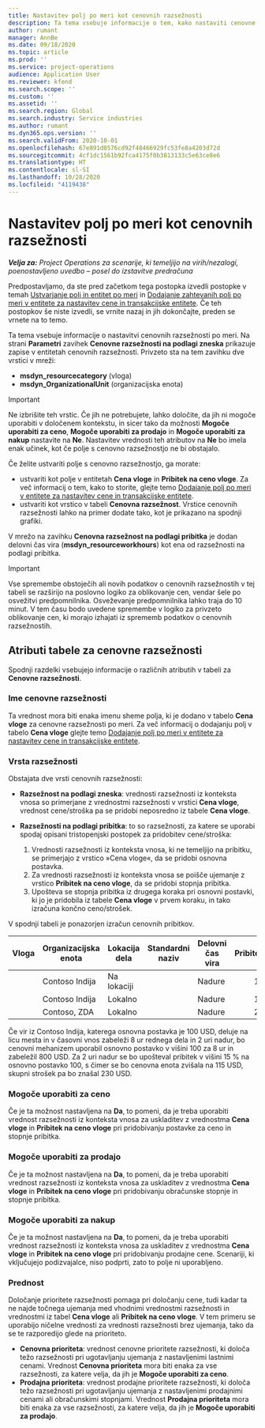 ```yaml
---
title: Nastavitev polj po meri kot cenovnih razsežnosti
description: Ta tema vsebuje informacije o tem, kako nastaviti cenovne razsežnosti z uporabo polj po meri.
author: rumant
manager: AnnBe
ms.date: 09/18/2020
ms.topic: article
ms.prod: ''
ms.service: project-operations
audience: Application User
ms.reviewer: kfend
ms.search.scope: ''
ms.custom: ''
ms.assetid: ''
ms.search.region: Global
ms.search.industry: Service industries
ms.author: rumant
ms.dyn365.ops.version: ''
ms.search.validFrom: 2020-10-01
ms.openlocfilehash: 67e891d8576cd92f48466929fc53fe8a4203d72d
ms.sourcegitcommit: 4cf1dc1561b92fca4175f0b3813133c5e63ce8e6
ms.translationtype: HT
ms.contentlocale: sl-SI
ms.lasthandoff: 10/28/2020
ms.locfileid: "4119438"
---
```

# <a name="set-up-custom-fields-as-pricing-dimensions"></a>Nastavitev polj po meri kot cenovnih razsežnosti

_**Velja za:** Project Operations za scenarije, ki temeljijo na virih/nezalogi, poenostavljeno uvedbo – posel do izstavitve predračuna_

Predpostavljamo, da ste pred začetkom tega postopka izvedli postopke v temah [Ustvarjanje polj in entitet po meri](create-custom-fields-entities-pricing-dimensions.md) in [Dodajanje zahtevanih polj po meri v entitete za nastavitev cene in transakcijske entitete](add-custom-fields-price-setup-transactional-entities.md). Če teh postopkov še niste izvedli, se vrnite nazaj in jih dokončajte, preden se vrnete na to temo. 

Ta tema vsebuje informacije o nastavitvi cenovnih razsežnosti po meri. Na strani **Parametri** zavihek **Cenovne razsežnosti na podlagi zneska** prikazuje zapise v entitetah cenovnih razsežnosti. Privzeto sta na tem zavihku dve vrstici v mreži:

- **msdyn_resourcecategory** (vloga)
- **msdyn_OrganizationalUnit** (organizacijska enota)

> [!IMPORTANT]
> Ne izbrišite teh vrstic. Če jih ne potrebujete, lahko določite, da jih ni mogoče uporabiti v določenem kontekstu, in sicer tako da možnosti **Mogoče uporabiti za ceno**, **Mogoče uporabiti za prodajo** in **Mogoče uporabiti za nakup** nastavite na **Ne**. Nastavitev vrednosti teh atributov na **Ne** bo imela enak učinek, kot če polje s cenovno razsežnostjo ne bi obstajalo.

Če želite ustvariti polje s cenovno razsežnostjo, ga morate:

- ustvariti kot polje v entitetah **Cena vloge** in **Pribitek na ceno vloge**. Za več informacij o tem, kako to storite, glejte temo [Dodajanje polj po meri v entitete za nastavitev cene in transakcijske entitete](add-custom-fields-price-setup-transactional-entities.md).
- ustvariti kot vrstico v tabeli **Cenovna razsežnost**. Vrstice cenovnih razsežnosti lahko na primer dodate tako, kot je prikazano na spodnji grafiki. 

V mrežo na zavihku **Cenovna razsežnost na podlagi pribitka** je dodan delovni čas vira (**msdyn_resourceworkhours**) kot ena od razsežnosti na podlagi pribitka.

> [!IMPORTANT]
> Vse spremembe obstoječih ali novih podatkov o cenovnih razsežnostih v tej tabeli se razširijo na poslovno logiko za oblikovanje cen, vendar šele po osvežitvi predpomnilnika. Osveževanje predpomnilnika lahko traja do 10 minut. V tem času bodo uvedene spremembe v logiko za privzeto oblikovanje cen, ki morajo izhajati iz sprememb podatkov o cenovnih razsežnostih.


## <a name="attributes-of-the-pricing-dimensions-table"></a>Atributi tabele za cenovne razsežnosti
Spodnji razdelki vsebujejo informacije o različnih atributih v tabeli za **Cenovne razsežnosti**.

### <a name="pricing-dimension-name"></a>Ime cenovne razsežnosti
Ta vrednost mora biti enaka imenu sheme polja, ki je dodano v tabelo **Cena vloge** za cenovne razsežnosti po meri. Za več informacij o dodajanju polj v tabelo **Cena vloge** glejte temo [Dodajanje polj po meri v entitete za nastavitev cene in transakcijske entitete](add-custom-fields-price-setup-transactional-entities.md).

### <a name="type-of-dimension"></a>Vrsta razsežnosti
Obstajata dve vrsti cenovnih razsežnosti:
  
  - **Razsežnost na podlagi zneska**: vrednosti razsežnosti iz konteksta vnosa so primerjane z vrednostmi razsežnosti v vrstici **Cena vloge**, vrednost cene/stroška pa se pridobi neposredno iz tabele **Cena vloge**.
  - **Razsežnosti na podlagi pribitka**: to so razsežnosti, za katere se uporabi spodaj opisani tristopenjski postopek za pridobitev cene/stroška:
 
    1. Vrednosti razsežnosti iz konteksta vnosa, ki ne temeljijo na pribitku, se primerjajo z vrstico »Cena vloge«, da se pridobi osnovna postavka.
    2. Za vrednosti razsežnosti iz konteksta vnosa se poišče ujemanje z vrstico **Pribitek na ceno vloge**, da se pridobi stopnja pribitka.
    3. Upošteva se stopnja pribitka iz drugega koraka pri osnovni postavki, ki jo je pridobila iz tabele **Cena vloge** v prvem koraku, in tako izračuna končno ceno/strošek.
   
   V spodnji tabeli je ponazorjen izračun cenovnih pribitkov.
  
| Vloga        | Organizacijska enota    |Lokacija dela      |Standardni naziv      |Delovni čas vira      |  Pribitek|
| ------------|-------------|-------------------|--------------------|-------------------------|--------:|
|             | Contoso Indija|Na lokaciji            |                    |Nadure                 |15     |
|             | Contoso Indija|Lokalno             |                    |Nadure                 |10     |
|             | Contoso, ZDA   |Lokalno             |                    |Nadure                 |20     |


Če vir iz Contoso Indija, katerega osnovna postavka je 100 USD, deluje na licu mesta in v časovni vnos zabeleži 8 ur rednega dela in 2 uri nadur, bo cenovni mehanizem uporabil osnovno postavko v višini 100 za 8 ur in zabeležil 800 USD. Za 2 uri nadur se bo upošteval pribitek v višini 15 % na osnovno postavko 100, s čimer se bo cenovna enota zvišala na 115 USD, skupni strošek pa bo znašal 230 USD.

### <a name="applicable-to-cost"></a>Mogoče uporabiti za ceno 
Če je ta možnost nastavljena na **Da**, to pomeni, da je treba uporabiti vrednost razsežnosti iz konteksta vnosa za uskladitev z vrednostma **Cena vloge** in **Pribitek na ceno vloge** pri pridobivanju postavke za ceno in stopnje pribitka.

### <a name="applicable-to-sales"></a>Mogoče uporabiti za prodajo
Če je ta možnost nastavljena na **Da**, to pomeni, da je treba uporabiti vrednost razsežnosti iz konteksta vnosa za uskladitev z vrednostma **Cena vloge** in **Pribitek na ceno vloge** pri pridobivanju obračunske stopnje in stopnje pribitka.

### <a name="applicable-to-purchase"></a>Mogoče uporabiti za nakup
Če je ta možnost nastavljena na **Da**, to pomeni, da je treba uporabiti vrednost razsežnosti iz konteksta vnosa za uskladitev z vrednostma **Cena vloge** in **Pribitek na ceno vloge** pri pridobivanju prodajne cene. Scenariji, ki vključujejo podizvajalce, niso podprti, zato to polje ni uporabljeno. 

### <a name="priority"></a>Prednost
Določanje prioritete razsežnosti pomaga pri določanju cene, tudi kadar ta ne najde točnega ujemanja med vhodnimi vrednostmi razsežnosti in vrednostmi iz tabel **Cena vloge** ali **Pribitek na ceno vloge**. V tem primeru se uporabijo ničelne vrednosti za vrednosti razsežnosti brez ujemanja, tako da se te razporedijo glede na prioriteto.

- **Cenovna prioriteta**: vrednost cenovne prioritete razsežnosti, ki določa težo razsežnosti pri ugotavljanju ujemanja z nastavljenimi lastnimi cenami. Vrednost **Cenovna prioriteta** mora biti enaka za vse razsežnosti, za katere velja, da jih je **Mogoče uporabiti za ceno**.
- **Prodajna prioriteta**: vrednost prodajne prioritete razsežnosti, ki določa težo razsežnosti pri ugotavljanju ujemanja z nastavljenimi prodajnimi cenami ali obračunskimi stopnjami. Vrednost **Prodajna prioriteta** mora biti enaka za vse razsežnosti, za katere velja, da jih je **Mogoče uporabiti za prodajo**.
